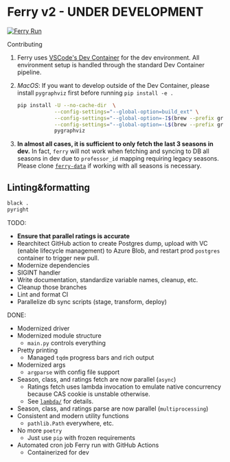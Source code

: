 # Ferry v2 - **UNDER DEVELOPMENT**

[![Ferry Run](https://github.com/coursetable/ferry/actions/workflows/ferry.yml/badge.svg)](https://github.com/coursetable/ferry/actions/workflows/ferry.yml)

Contributing

1. Ferry uses [VSCode's Dev Container](https://code.visualstudio.com/docs/devcontainers/containers) for the dev environment. All environment setup is handled through the standard Dev Container pipeline.

1. _MacOS_: If you want to develop outside of the Dev Container, please install `pygraphviz` first before running `pip install -e .`

   ```sh
   pip install -U --no-cache-dir  \
               --config-settings="--global-option=build_ext" \
               --config-settings="--global-option=-I$(brew --prefix graphviz)/include/" \
               --config-settings="--global-option=-L$(brew --prefix graphviz)/lib/" \
               pygraphviz
   ```

1. **In almost all cases, it is sufficient to only fetch the last 3 seasons in dev.** In fact, `ferry` will not work when fetching and syncing to DB all seasons in dev due to `professor_id` mapping requiring legacy seasons. Please clone [`ferry-data`](https://github.com/coursetable/ferry-data) if working with all seasons is necessary.

## Linting&formatting

```sh
black .
pyright
```

TODO:

- **Ensure that parallel ratings is accurate**
- Rearchitect GitHub action to create Postgres dump, upload with VC (enable lifecycle management) to Azure Blob, and restart prod `postgres` container to trigger new pull.
- Modernize dependencies
- SIGINT handler
- Write documentation, standardize variable names, cleanup, etc.
- Cleanup those branches
- Lint and format CI
- Parallelize db sync scripts (stage, transform, deploy)

DONE:

- Modernized driver
- Modernized module structure
  - `main.py` controls everything
- Pretty printing
  - Managed `tqdm` progress bars and rich output
- Modernized args
  - `argparse` with config file support
- Season, class, and ratings fetch are now parallel (`async`)
  - Ratings fetch uses lambda invocation to emulate native concurrency because CAS cookie is unstable otherwise.
  - See [`lambda/`](https://github.com/coursetable/ferry/blob/v2/lambda/README.md) for details.
- Season, class, and ratings parse are now parallel (`multiprocessing`)
- Consistent and modern utility functions
  - `pathlib.Path` everywhere, etc.
- No more `poetry`
  - Just use `pip` with frozen requirements
- Automated cron job Ferry run with GitHub Actions
  - Containerized for dev
